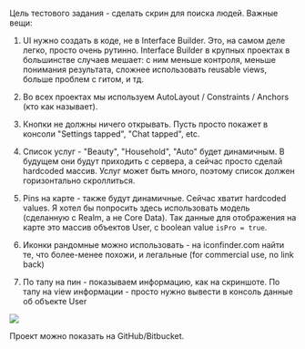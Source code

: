 Цель тестового задания - сделать скрин для поиска людей. Важные вещи:

1.  UI нужно создать в коде, не в Interface Builder. Это, на самом деле легко, просто очень рутинно. Interface Builder в крупных проектах в большинстве случаев мешает: с ним меньше контроля, меньше понимания результата, сложнее использовать reusable views, больше проблем с гитом, и тд.

2.  Во всех проектах мы используем AutoLayout / Constraints / Anchors (кто как называет).

3.  Кнопки не должны ничего открывать. Пусть просто покажет в консоли "Settings tapped", "Chat tapped", etc.

4.  Список услуг - "Beauty", "Household", "Auto" будет динамичным. В будущем они будут приходить с сервера, а сейчас просто сделай hardcoded массив. Услуг может быть много, поэтому список должен горизонтально скроллиться.

5.  Pins на карте - также будут динамичные. Сейчас хватит hardcoded values. Я хотел бы попросить здесь использовать модель (сделанную с Realm, а не Core Data). Так данные для отображения на карте это массив объектов User, с boolean value `isPro = true`.

6.  Иконки рандомные можно использовать - на iconfinder.com найти те, что более-менее похожи, и легальные (for commercial use, no link back)

7.  По тапу на пин - показываем информацию, как на скриншоте. По тапу на view информации - просто нужно вывести в консоль данные об объекте User

![](https://github.com/woodcrust/mova_test/blob/master/readme/screen.png?raw=true)

Проект можно показать на GitHub/Bitbucket.